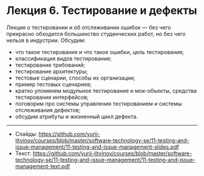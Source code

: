 # Лекция 6. Тестирование и дефекты

Лекция о тестировании и об отслеживании ошибок — без чего прекрасно обходится большинство студенческих работ, но без чего нельзя в индустрии. Обсудим:
- что такое тестирование и что такое ошибки, цель тестирования;
- классификация видов тестирования;
- тестирование требований;
- тестирование архитектуры;
- тестовые сценарии, способы их организации;
- пример тестовых сценариев;
- кратко упомянем модульное тестирование и мок-объекты, средства тестирования интерфейсов;
- поговорим про системы управления тестированием и системы отслеживания дефектов;
- обсудим атрибуты и жизненный цикл дефекта.

---

- Слайды: https://github.com/yurii-litvinov/courses/blob/master/software-technology-se/11-testing-and-issue-management/11-testing-and-issue-management-slides.pdf
- Текст: https://github.com/yurii-litvinov/courses/blob/master/software-technology-se/11-testing-and-issue-management/11-testing-and-issue-management-text.pdf